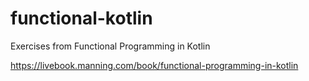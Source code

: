 # functional-kotlin

Exercises from Functional Programming in Kotlin

https://livebook.manning.com/book/functional-programming-in-kotlin
